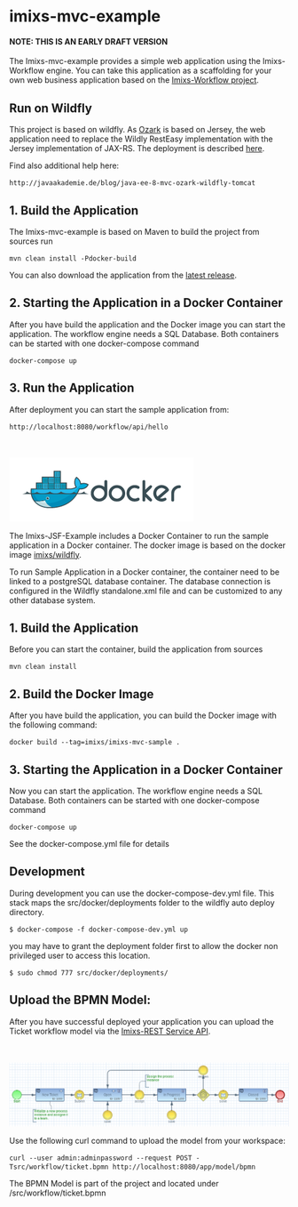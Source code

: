 # imixs-mvc-example

#### NOTE: THIS IS AN EARLY DRAFT VERSION 

The Imixs-mvc-example provides a simple web application using the Imixs-Workflow engine.
You can take this application as a scaffolding for your own web business application based on the [Imixs-Workflow project](http://www.imixs.org).

## Run on Wildfly

This project is based on wildfly. As [Ozark](https://github.com/mvc-spec/ozark) is based on Jersey, the web application need to replace the Wildly RestEasy implementation with the Jersey implementation of JAX-RS. The deployment is described [here](ozark_wildfly.md).

Find also additional help here:  

	http://javaakademie.de/blog/java-ee-8-mvc-ozark-wildfly-tomcat
	
	
## 1. Build the Application

The Imixs-mvc-example  is based on Maven to build the project from sources run

    mvn clean install -Pdocker-build
    
You can also download the application from the [latest release](https://github.com/imixs/imixs-mvc-example/releases).    

## 2. Starting the Application in a Docker Container

After you have build the application and the Docker image you can start the application. The workflow engine needs a SQL Database. Both containers can be started with one docker-compose command

	docker-compose up
	

## 3. Run the Application
After deployment you can start the sample application from:

	http://localhost:8080/workflow/api/hello




<br><br><img src="small_h-trans.png">


The Imixs-JSF-Example includes a Docker Container to run the sample application in a Docker container. 
The docker image is based on the docker image [imixs/wildfly](https://hub.docker.com/r/imixs/wildfly/).

To run Sample Application in a Docker container, the container need to be linked to a postgreSQL database container. The database connection is configured in the Wildfly standalone.xml file and can be customized to any other database system. 

## 1. Build the Application
Before you can start the container, build the application from sources


	mvn clean install
	
## 2. Build the Docker Image

After you have build the application, you can build the Docker image with the following command:

	docker build --tag=imixs/imixs-mvc-sample .
 
## 3. Starting the Application in a Docker Container

Now you can start the application. The workflow engine needs a SQL Database. Both containers can be started with one docker-compose command

	docker-compose up

See the docker-compose.yml file for details

## Development

During development you can use the docker-compose-dev.yml file. This stack maps the src/docker/deployments folder to the wildfly auto deploy directory. 

	$ docker-compose -f docker-compose-dev.yml up
	
you may have to grant the deployment folder first to allow the docker non privileged user to access this location.

	$ sudo chmod 777 src/docker/deployments/

	
	
## Upload the BPMN Model:

After you have successful deployed your application you can upload the Ticket workflow model via the [Imixs-REST Service API](http://www.imixs.org/doc/restapi/index.html). 

<br><br><img src="model-ticket.png">

Use the following curl command to upload the model from your workspace:

    curl --user admin:adminpassword --request POST -Tsrc/workflow/ticket.bpmn http://localhost:8080/app/model/bpmn

The BPMN Model is part of the project and located under /src/workflow/ticket.bpmn
	